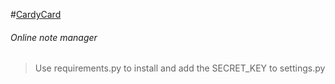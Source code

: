 #[CardyCard](https://cardycard.herokuapp.com/)
###### Online note manager
> Use requirements.py to install and add the SECRET_KEY to settings.py
